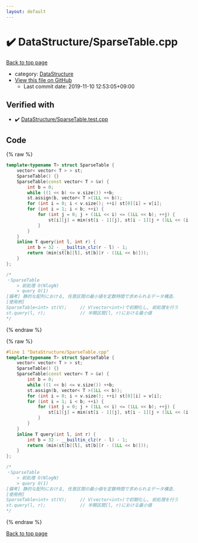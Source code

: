 ```yaml
---
layout: default
---
```


<!-- mathjax config similar to math.stackexchange -->
<script type="text/javascript" async
  src="https://cdnjs.cloudflare.com/ajax/libs/mathjax/2.7.5/MathJax.js?config=TeX-MML-AM_CHTML">
</script>
<script type="text/x-mathjax-config">
  MathJax.Hub.Config({
    TeX: { equationNumbers: { autoNumber: "AMS" }},
    tex2jax: {
      inlineMath: [ ['$','$'] ],
      processEscapes: true
    },
    "HTML-CSS": { matchFontHeight: false },
    displayAlign: "left",
    displayIndent: "2em"
  });
</script>

<script type="text/javascript" src="https://cdnjs.cloudflare.com/ajax/libs/jquery/3.4.1/jquery.min.js"></script>
<script src="https://cdn.jsdelivr.net/npm/jquery-balloon-js@1.1.2/jquery.balloon.min.js" integrity="sha256-ZEYs9VrgAeNuPvs15E39OsyOJaIkXEEt10fzxJ20+2I=" crossorigin="anonymous"></script>
<script type="text/javascript" src="../../assets/js/copy-button.js"></script>
<link rel="stylesheet" href="../../assets/css/copy-button.css" />


# :heavy_check_mark: DataStructure/SparseTable.cpp

<a href="../../index.html">Back to top page</a>

* category: <a href="../../index.html#5e248f107086635fddcead5bf28943fc">DataStructure</a>
* <a href="{{ site.github.repository_url }}/blob/master/DataStructure/SparseTable.cpp">View this file on GitHub</a>
    - Last commit date: 2019-11-10 12:53:05+09:00




## Verified with

* :heavy_check_mark: <a href="../../verify/DataStructure/SparseTable.test.cpp.html">DataStructure/SparseTable.test.cpp</a>


## Code

<a id="unbundled"></a>
{% raw %}
```cpp
template<typename T> struct SparseTable {
    vector< vector< T > > st;
    SparseTable() {}
    SparseTable(const vector< T > &v) {
        int b = 0;
        while ((1 << b) <= v.size()) ++b;
        st.assign(b, vector< T >(1LL << b));
        for (int i = 0; i < v.size(); ++i) st[0][i] = v[i];
        for (int i = 1; i < b; ++i) {
            for (int j = 0; j + (1LL << i) <= (1LL << b); ++j) {
                st[i][j] = min(st[i - 1][j], st[i - 1][j + (1LL << (i - 1))]);
            }
        }
    }
    inline T query(int l, int r) {
        int b = 32 - __builtin_clz(r - l) - 1;
        return (min(st[b][l], st[b][r - (1LL << b)]));
    }
};

/*
・SparseTable
    > 前処理 O(NlogN)
    > query O(1)
[備考] 静的な配列における, 任意区間の最小値を定数時間で求められるデータ構造.
[使用例]
SparseTable<int> st(V);     // V(vector<int>)で初期化し, 前処理を行う
st.query(l, r);             // 半開区間[l, r)における最小値
*/

```
{% endraw %}

<a id="bundled"></a>
{% raw %}
```cpp
#line 1 "DataStructure/SparseTable.cpp"
template<typename T> struct SparseTable {
    vector< vector< T > > st;
    SparseTable() {}
    SparseTable(const vector< T > &v) {
        int b = 0;
        while ((1 << b) <= v.size()) ++b;
        st.assign(b, vector< T >(1LL << b));
        for (int i = 0; i < v.size(); ++i) st[0][i] = v[i];
        for (int i = 1; i < b; ++i) {
            for (int j = 0; j + (1LL << i) <= (1LL << b); ++j) {
                st[i][j] = min(st[i - 1][j], st[i - 1][j + (1LL << (i - 1))]);
            }
        }
    }
    inline T query(int l, int r) {
        int b = 32 - __builtin_clz(r - l) - 1;
        return (min(st[b][l], st[b][r - (1LL << b)]));
    }
};

/*
・SparseTable
    > 前処理 O(NlogN)
    > query O(1)
[備考] 静的な配列における, 任意区間の最小値を定数時間で求められるデータ構造.
[使用例]
SparseTable<int> st(V);     // V(vector<int>)で初期化し, 前処理を行う
st.query(l, r);             // 半開区間[l, r)における最小値
*/

```
{% endraw %}

<a href="../../index.html">Back to top page</a>

